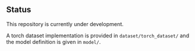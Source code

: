 ## Status

This repository is currently under development.

A torch dataset implementation is provided in `dataset/torch_dataset/` and the model definition is given in `model/`.